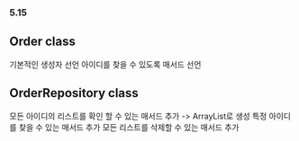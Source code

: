 ### 5.15
## Order class
기본적인 생성자 선언
아이디를 찾을 수 있도록 매서드 선언

## OrderRepository class
모든 아이디의 리스트를 확인 할 수 있는 매서드 추가 -> ArrayList로 생성
특정 아이디를 찾을 수 있는 매서드 추가
모든 리스트를 삭제할 수 있는 매서드 추가
